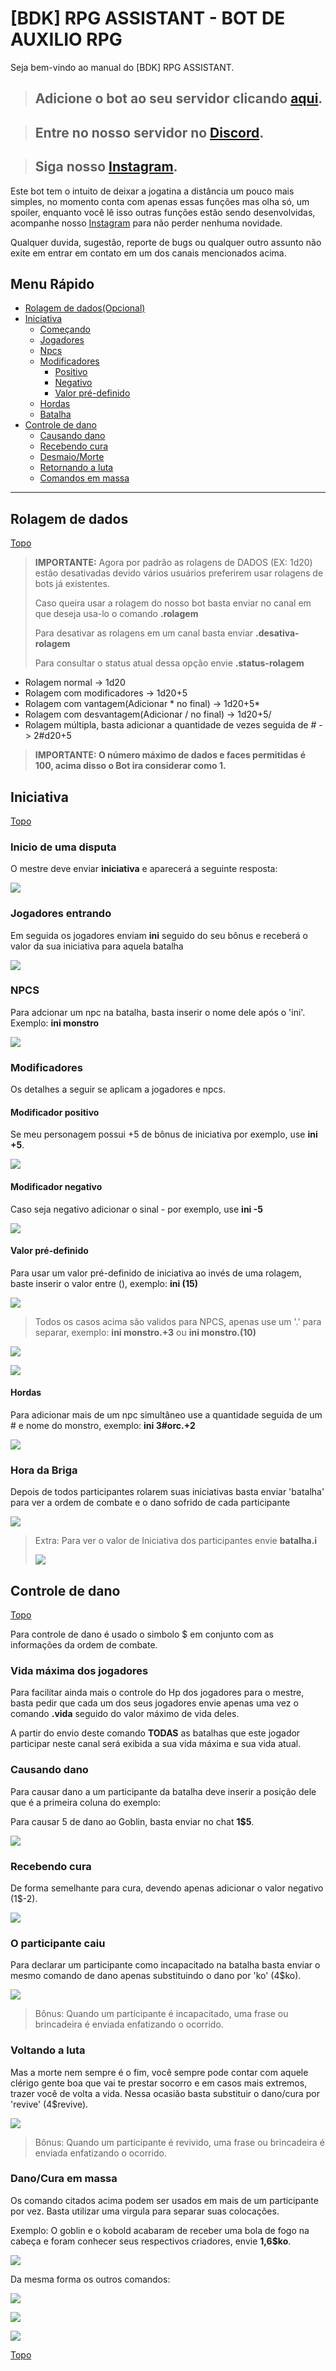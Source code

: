 # [BDK] RPG ASSISTANT - BOT DE AUXILIO RPG

Seja bem-vindo ao manual do [BDK] RPG ASSISTANT.

> ## Adicione o bot ao seu servidor clicando [aqui](http://bit.ly/3uTC70q).

> ## Entre no nosso servidor no [Discord](https://discord.gg/XuNnEwYbx4).

> ## Siga nosso [Instagram](https://www.instagram.com/bdk_rpg/).

Este bot tem o intuito de deixar a jogatina a distância um pouco mais simples, no momento conta com apenas essas funções mas olha só, um spoiler, enquanto você lê isso outras funções estão sendo desenvolvidas, acompanhe nosso [Instagram](https://www.instagram.com/bdk_rpg/) para não perder nenhuma novidade.

Qualquer duvida, sugestão, reporte de bugs ou qualquer outro assunto não exite em entrar em contato em um dos canais mencionados acima.

## Menu Rápido

  - [Rolagem de dados(Opcional)](#rolagem-de-dados)
  - [Iniciativa](#iniciativa)
    - [Começando](#inicio-de-uma-disputa)
    - [Jogadores](#jogadores-entrando)
    - [Npcs](#npcs)
    - [Modificadores](#modificadores)
      - [Positivo](#modificador-positivo)
      - [Negativo](#modificador-negativo)
      - [Valor pré-definido](#valor-pré-definido)
    - [Hordas](#hordas)
    - [Batalha](#hora-da-briga)
  - [Controle de dano](#controle-de-dano)
    - [Causando dano](#causando-dano)
    - [Recebendo cura](#recebendo-cura)
    - [Desmaio/Morte](#o-participante-caiu)
    - [Retornando a luta](#voltando-a-luta)
    - [Comandos em massa](#danocura-em-massa)

---

## Rolagem de dados
[Topo](#bdk-rpg-assistant---bot-de-auxilio-rpg)

> **IMPORTANTE:** Agora por padrão as rolagens de DADOS (EX: 1d20) estão desativadas devido vários usuários preferirem usar rolagens de bots já existentes.
> 
> Caso queira usar a rolagem do nosso bot basta enviar no canal em que deseja usa-lo o comando **.rolagem**
> 
> Para desativar as rolagens em um canal basta enviar **.desativa-rolagem**
>
>  Para consultar o status atual dessa opção envie **.status-rolagem**

* Rolagem normal -> 1d20
* Rolagem com modificadores -> 1d20+5
* Rolagem com vantagem(Adicionar * no final) -> 1d20+5*
* Rolagem com desvantagem(Adicionar / no final) -> 1d20+5/
* Rolagem múltipla, basta adicionar a quantidade de vezes seguida de # -> 2#d20+5

>**IMPORTANTE: O número máximo de dados e faces permitidas é 100, acima disso o Bot ira considerar como 1.**

## Iniciativa
[Topo](#bdk-rpg-assistant---bot-de-auxilio-rpg)

### Inicio de uma disputa

O mestre deve enviar **iniciativa** e aparecerá a seguinte resposta:

![](imagens/iniciativa.png)

### Jogadores entrando

Em seguida os jogadores enviam **ini** seguido do seu bônus e receberá o valor da sua iniciativa para aquela batalha

![](imagens/ini.png)

### NPCS

Para adcionar um npc na batalha, basta inserir o nome dele após o 'ini'. Exemplo: **ini monstro**

![](imagens/monstro.png)

### Modificadores

Os detalhes a seguir se aplicam a jogadores e npcs.

#### Modificador positivo

Se meu personagem possui +5 de bônus de iniciativa por exemplo, use **ini +5**.

![](imagens/ini+.png)

#### Modificador negativo

Caso seja negativo adicionar o sinal - por exemplo, use **ini -5**

![](imagens/ini-.png)

#### Valor pré-definido

Para usar um valor pré-definido de iniciativa ao invés de uma rolagem, baste inserir o valor entre (), exemplo: **ini (15)**

![](imagens/ini().png)

> Todos os casos acima são validos para NPCS, apenas use um '.' para separar, exemplo: **ini monstro.+3** ou **ini monstro.(10)**

![](imagens/ini-monstro+.png)

![](imagens/ini-monstro().png)

#### Hordas

Para adicionar mais de um npc simultâneo use a quantidade seguida de um # e nome do monstro, exemplo: **ini 3#orc.+2**

![](imagens/horda.png)

### Hora da Briga

Depois de todos participantes rolarem suas iniciativas basta enviar 'batalha' para ver a ordem de combate e o dano sofrido de cada participante

![](imagens/batalha.png)

> Extra: Para ver o valor de Iniciativa dos participantes envie **batalha.i**
>
> ![](imagens/batalha-i.png)

## Controle de dano
[Topo](#bdk-rpg-assistant---bot-de-auxilio-rpg)

Para controle de dano é usado o simbolo $ em conjunto com as informações da ordem de combate.

### Vida máxima dos jogadores

Para facilitar ainda mais o controle do Hp dos jogadores para o mestre, basta pedir que cada um dos seus jogadores envie apenas uma vez o comando **.vida** seguido do valor máximo de vida deles.

A partir do envio deste comando **TODAS** as batalhas que este jogador participar neste canal será exibida a sua vida máxima e sua vida atual.

### Causando dano

Para causar dano a um participante da batalha deve inserir a posição dele que é a primeira coluna do exemplo:

Para causar 5 de dano ao Goblin, basta enviar no chat **1$5**.

![](imagens/dano.png)

### Recebendo cura

De forma semelhante para cura, devendo apenas adicionar o valor negativo (1$-2).

![](imagens/cura.png)

### O participante caiu

Para declarar um participante como incapacitado na batalha basta enviar o mesmo comando de dano apenas substituindo o dano por 'ko' (4$ko).

![](imagens/ko.png)

>Bônus: Quando um participante é incapacitado, uma frase ou brincadeira é enviada enfatizando o ocorrido.

### Voltando a luta

Mas a morte nem sempre é o fim, você sempre pode contar com aquele clérigo gente boa que vai te prestar socorro e em casos mais extremos, trazer você de volta a vida. Nessa ocasião basta substituir o dano/cura por 'revive' (4$revive).

![](imagens/revive.png)

>Bônus: Quando um participante é revivido, uma frase ou brincadeira é enviada enfatizando o ocorrido.

### Dano/Cura em massa

Os comando citados acima podem ser usados em mais de um participante por vez. Basta utilizar uma virgula para separar suas colocações.

Exemplo: O goblin e o kobold acabaram de receber uma bola de fogo na cabeça e foram conhecer seus respectivos criadores, envie **1,6$ko**.

![](imagens/ko-em-massa.png)

Da mesma forma os outros comandos:

![](imagens/dano-em-massa.png)

![](imagens/revive-em-massa.png)

![](imagens/cura-em-massa.png)

[Topo](#bdk-rpg-assistant---bot-de-auxilio-rpg)
